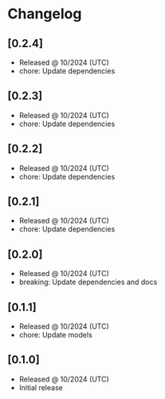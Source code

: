 # Changelog

## [0.2.4]

- Released @ 10/2024 (UTC)
- chore: Update dependencies

## [0.2.3]

- Released @ 10/2024 (UTC)
- chore: Update dependencies

## [0.2.2]

- Released @ 10/2024 (UTC)
- chore: Update dependencies

## [0.2.1]

- Released @ 10/2024 (UTC)
- chore: Update dependencies

## [0.2.0]

- Released @ 10/2024 (UTC)
- breaking: Update dependencies and docs

## [0.1.1]

- Released @ 10/2024 (UTC)
- chore: Update models

## [0.1.0]

- Released @ 10/2024 (UTC)
- Initial release
